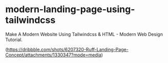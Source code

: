 # modern-landing-page-using-tailwindcss
Make A Modern  Website Using Tailwindcss &amp; HTML - Modern Web Design Tutorial.

(https://dribbble.com/shots/6207320-Ruff-Landing-Page-Concept/attachments/1330347?mode=media)

